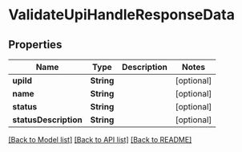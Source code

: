 # ValidateUpiHandleResponseData

## Properties
Name | Type | Description | Notes
------------ | ------------- | ------------- | -------------
**upiId** | **String** |  | [optional] 
**name** | **String** |  | [optional] 
**status** | **String** |  | [optional] 
**statusDescription** | **String** |  | [optional] 

[[Back to Model list]](../README.md#models) [[Back to API list]](../README.md#api-endpoints) [[Back to README]](../README.md)


